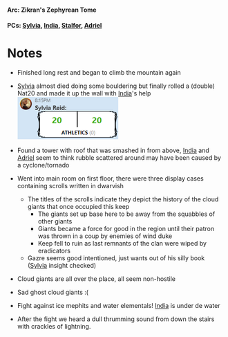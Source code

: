 #### Arc: Zikran's Zephyrean Tome
#### PCs: [Sylvia](PCs/Past/Sylvia.md), [India](PCs/Current/India.md), [Stalfor](PCs/Current/Stalfor.md), [Adriel](PCs/Past/Adriel.md)

# Notes
- Finished long rest and began to climb the mountain again
- [Sylvia](PCs/Past/Sylvia.md) almost died doing some bouldering but finally rolled a (double) Nat20 and made it up the wall with [India](PCs/Current/India.md)'s help
	![](Pictures/sylvia-double-natty.png)

- Found a tower with roof that was smashed in from above, [India](PCs/Current/India.md) and [Adriel](PCs/Past/Adriel.md) seem to think rubble scattered around may have been caused by a cyclone/tornado
- Went into main room on first floor, there were three display cases containing scrolls written in dwarvish
	- The titles of the scrolls indicate they depict the history of the cloud giants that once occupied this keep
		- The giants set up base here to be away from the squabbles of other giants
		- Giants became a force for good in the region until their patron was thrown in a coup by enemies of wind duke
		- Keep fell to ruin as last remnants of the clan were wiped by eradicators
	- Gazre seems good intentioned, just wants out of his silly book ([Sylvia](PCs/Past/Sylvia.md) insight checked)
- Cloud giants are all over the place, all seem non-hostile
- Sad ghost cloud giants :(
- Fight against ice mephits and water elementals! [India](PCs/Current/India.md) is under de water
- After the fight we heard a dull thrumming sound from down the stairs with crackles of lightning.